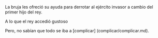La bruja les ofreció su ayuda para derrotar al ejército invasor a cambio del primer hijo del rey.

A lo que el rey accedió gustoso

Pero, no sabían que todo se iba a [complicar] (complicar/complicar.md).
